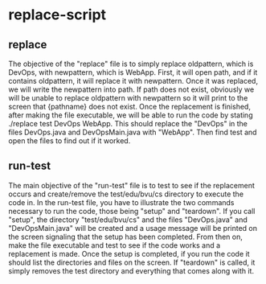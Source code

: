 # replace-script
## replace

The objective of the "replace" file is to simply replace oldpattern, which is DevOps, with newpattern, which is WebApp. First, it will open path, and if it contains oldpattern, it will replace it with newpattern. Once it was replaced, we will write the newpattern into path. If path does not exist, obviously we will be unable to replace oldpattern with newpattern so it will print to the screen that {pathname} does not exist. Once the replacement is finished, after making the file executable, we will be able to run the code by stating ./replace test DevOps WebApp. This should replace the "DevOps" in the files DevOps.java and DevOpsMain.java with "WebApp". Then find test and open the files to find out if it worked.

## run-test

The main objective of the "run-test" file is to test to see if the replacement occurs and create/remove the test/edu/bvu/cs directory to execute the code in. In the run-test file, you have to illustrate the two commands necessary to run the code, those being "setup" and "teardown". If you call "setup", the directory "test/edu/bvu/cs" and the files "DevOps.java" and "DevOpsMain.java" will be created and a usage message will be printed on the screen signaling that the setup has been completed. From then on, make the file executable and test to see if the code works and a replacement is made. Once the setup is completed, if you run the code it should list the directories and files on the screen. If "teardown" is called, it simply removes the test directory and everything that comes along with it.
